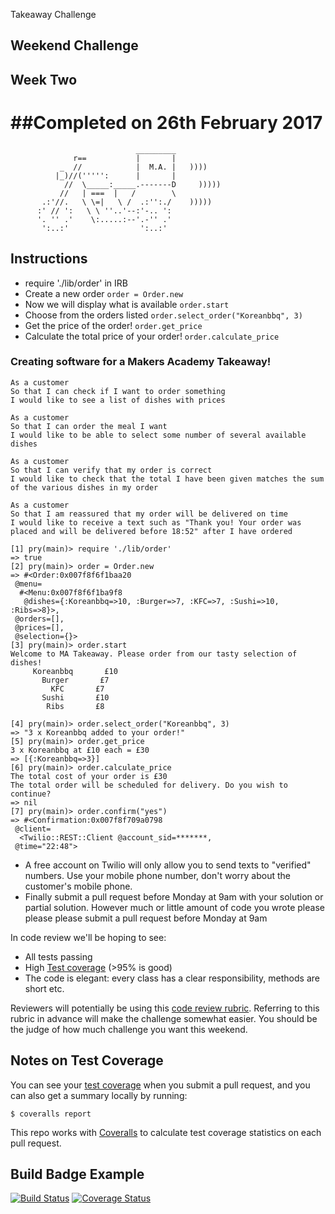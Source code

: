 Takeaway Challenge

## Weekend Challenge

## Week Two

##Completed on 26th February 2017
==================
```
                            _________
              r==           |       |
           _  //            |  M.A. |   ))))
          |_)//(''''':      |       |
            //  \_____:_____.-------D     )))))
           //   | ===  |   /        \
       .:'//.   \ \=|   \ /  .:'':./    )))))
      :' // ':   \ \ ''..'--:'-.. ':
      '. '' .'    \:.....:--'.-'' .'
       ':..:'                ':..:'

 ```

## Instructions

- require './lib/order' in IRB
- Create a new order `order = Order.new`
- Now we will display what is available `order.start`
- Choose from the orders listed `order.select_order("Koreanbbq", 3)`
- Get the price of the order! `order.get_price`
- Calculate the total price of your order! `order.calculate_price`

### Creating software for a Makers Academy Takeaway!
```
As a customer
So that I can check if I want to order something
I would like to see a list of dishes with prices

As a customer
So that I can order the meal I want
I would like to be able to select some number of several available dishes

As a customer
So that I can verify that my order is correct
I would like to check that the total I have been given matches the sum of the various dishes in my order

As a customer
So that I am reassured that my order will be delivered on time
I would like to receive a text such as "Thank you! Your order was placed and will be delivered before 18:52" after I have ordered
```
```
[1] pry(main)> require './lib/order'
=> true
[2] pry(main)> order = Order.new
=> #<Order:0x007f8f6f1baa20
 @menu=
  #<Menu:0x007f8f6f1ba9f8
   @dishes={:Koreanbbq=>10, :Burger=>7, :KFC=>7, :Sushi=>10, :Ribs=>8}>,
 @orders=[],
 @prices=[],
 @selection={}>
[3] pry(main)> order.start
Welcome to MA Takeaway. Please order from our tasty selection of dishes!
     Koreanbbq       £10      
       Burger       £7        
         KFC       £7         
       Sushi       £10        
        Ribs       £8         

[4] pry(main)> order.select_order("Koreanbbq", 3)
=> "3 x Koreanbbq added to your order!"
[5] pry(main)> order.get_price
3 x Koreanbbq at £10 each = £30
=> [{:Koreanbbq=>3}]
[6] pry(main)> order.calculate_price
The total cost of your order is £30
The total order will be scheduled for delivery. Do you wish to continue?
=> nil
[7] pry(main)> order.confirm("yes")
=> #<Confirmation:0x007f8f709a0798
 @client=
  <Twilio::REST::Client @account_sid=*******,
 @time="22:48">
 ```

* A free account on Twilio will only allow you to send texts to "verified" numbers. Use your mobile phone number, don't worry about the customer's mobile phone.
* Finally submit a pull request before Monday at 9am with your solution or partial solution.  However much or little amount of code you wrote please please please submit a pull request before Monday at 9am


In code review we'll be hoping to see:

* All tests passing
* High [Test coverage](https://github.com/makersacademy/course/blob/master/pills/test_coverage.md) (>95% is good)
* The code is elegant: every class has a clear responsibility, methods are short etc.

Reviewers will potentially be using this [code review rubric](docs/review.md).  Referring to this rubric in advance will make the challenge somewhat easier.  You should be the judge of how much challenge you want this weekend.

Notes on Test Coverage
------------------

You can see your [test coverage](https://github.com/makersacademy/course/blob/master/pills/test_coverage.md) when you submit a pull request, and you can also get a summary locally by running:

```
$ coveralls report
```

This repo works with [Coveralls](https://coveralls.io/) to calculate test coverage statistics on each pull request.

Build Badge Example
------------------

[![Build Status](https://travis-ci.org/makersacademy/takeaway-challenge.svg?branch=master)](https://travis-ci.org/makersacademy/takeaway-challenge)
[![Coverage Status](https://coveralls.io/repos/makersacademy/takeaway-challenge/badge.png)](https://coveralls.io/r/makersacademy/takeaway-challenge)
